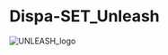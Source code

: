 # Dispa-SET_Unleash
![UNLEASH_logo](https://github.com/user-attachments/assets/7e6106c2-eeef-4ce7-a9ff-707f6499c704)
